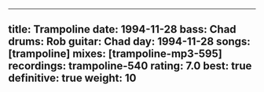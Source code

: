 
---
title: Trampoline
date: 1994-11-28
bass:	Chad
drums:	Rob
guitar:	Chad
day: 1994-11-28
songs: [trampoline]
mixes: [trampoline-mp3-595]
recordings: trampoline-540
rating: 7.0
best: true
definitive: true
weight: 10
---
